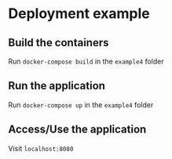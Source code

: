 # Deployment example

## Build the containers
Run `docker-compose build` in the `example4` folder

## Run the application
Run `docker-compose up` in the `example4` folder

## Access/Use the application
Visit `localhost:8080`